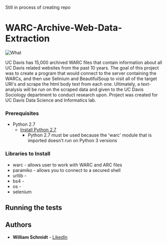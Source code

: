 Still in process of creating repo
# WARC-Archive-Web-Data-Extraction
![What](Images/header_art.png)

UC Davis has 15,000 archived WARC files that contain information about all UC Davis related websites from the past 10 years. The goal of this project was to create a program that would connect to the server containing the WARCs, and then use Selinium and BeautifulSoup to visit all of the target URI's and scrape the html body text from each one. Ultimately, a text-analysis will be run on the scraped data and given to the UC Davis Sociology department to conduct research upon. Project was created for UC Davis Data Science and Informatics lab.

### Prerequisites
* Python 2.7
  - [Install Python 2.7](https://www.python.org/downloads/release/python-2717/)
    - Python 2.7 must be used because the 'warc' module that is imported doesn't run on Python 3 versions
### Libraries to Install
* warc - allows user to work with WARC and ARC files
* paramiko - allows you to connect to a secured shell
* urllib - 
* bs4 - 
* os - 
* selenium

## Running the tests


## Authors

* **William Schmidt** - [LikedIn](https://www.linkedin.com/in/william-schmidt-152431168/)
